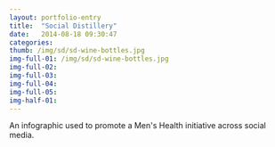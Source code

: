 ```yaml
---
layout: portfolio-entry
title:  "Social Distillery"
date:   2014-08-18 09:30:47
categories: 
thumb: /img/sd/sd-wine-bottles.jpg
img-full-01: /img/sd/sd-wine-bottles.jpg
img-full-02:
img-full-03:
img-full-04:
img-full-05:
img-half-01:
---
```


An infographic used to promote a Men's Health initiative across social media.


[jekyll-gh]: https://github.com/jekyll/jekyll
[jekyll]:    http://jekyllrb.com
